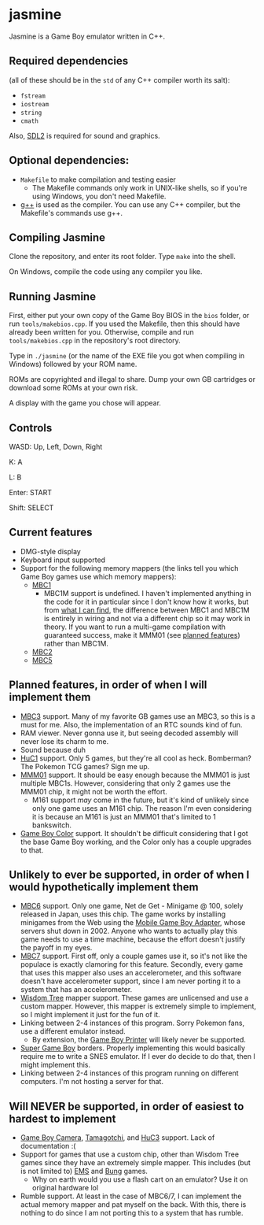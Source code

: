 # jasmine
Jasmine is a Game Boy emulator written in C++.

## Required dependencies 
(all of these should be in the `std` of any C++ compiler worth its salt):

- `fstream`
- `iostream`
- `string`
- `cmath`

Also, [SDL2](https://www.libsdl.org/download-2.0.php) is required for sound and graphics.

## Optional dependencies:

* `Makefile` to make compilation and testing easier
    * The Makefile commands only work in UNIX-like shells, so if you're using Windows, you don't need Makefile.
* [g++](https://en.wikipedia.org/wiki/GNU_Compiler_Collection) is used as the compiler. You can use any C++ compiler, but the Makefile's commands use g++.

## Compiling Jasmine

Clone the repository, and enter its root folder. Type `make` into the shell.

On Windows, compile the code using any compiler you like.

## Running Jasmine

First, either put your own copy of the Game Boy BIOS in the `bios` folder, or run `tools/makebios.cpp`. If you used the Makefile, then this should have already been written for you. Otherwise, compile and run `tools/makebios.cpp` in the repository's root directory.

Type in `./jasmine` (or the name of the EXE file you got when compiling in Windows) followed by your ROM name.

ROMs are copyrighted and illegal to share. Dump your own GB cartridges or download some ROMs at your own risk.

A display with the game you chose will appear.

## Controls

WASD: Up, Left, Down, Right

K: A

L: B

Enter: START

Shift: SELECT

## Current features
* DMG-style display
* Keyboard input supported
* Support for the following memory mappers (the links tell you which Game Boy games use which memory mappers):
    * [MBC1](https://gbhwdb.gekkio.fi/cartridges/mbc1.html)
        * MBC1M support is undefined. I haven't implemented anything in the code for it in particular since I don't know how it works, but from [what I can find](https://niwanetwork.org/wiki/MBC1_(Game_Boy_mapper)), the difference between MBC1 and MBC1M is entirely in wiring and not via a different chip so it may work in theory. If you want to run a multi-game compilation with guaranteed success, make it MMM01 (see [planned features](#planned-features-in-order-of-when-i-will-implement-them)) rather than MBC1M.
    * [MBC2](https://gbhwdb.gekkio.fi/cartridges/mbc2.html)
    * [MBC5](https://gbhwdb.gekkio.fi/cartridges/mbc5.html)

## Planned features, in order of when I will implement them
* [MBC3](https://gbhwdb.gekkio.fi/cartridges/mbc3.html) support. Many of my favorite GB games use an MBC3, so this is a must for me. Also, the implementation of an RTC sounds kind of fun.
* RAM viewer. Never gonna use it, but seeing decoded assembly will never lose its charm to me.
* Sound because duh
* [HuC1](https://gbhwdb.gekkio.fi/cartridges/huc1.html) support. Only 5 games, but they're all cool as heck. Bomberman? The Pokemon TCG games? Sign me up.
* [MMM01](https://gbhwdb.gekkio.fi/cartridges/mmm01.html) support. It should be easy enough because the MMM01 is just multiple MBC1s. However, considering that only 2 games use the MMM01 chip, it might not be worth the effort.
    * M161 support *may* come in the future, but it's kind of unlikely since only one game uses an M161 chip. The reason I'm even considering it is because an M161 is just an MMM01 that's limited to 1 bankswitch.
* [Game Boy Color](https://en.wikipedia.org/wiki/Game_Boy_Color) support. It shouldn't be difficult considering that I got the base Game Boy working, and the Color only has a couple upgrades to that.

## Unlikely to ever be supported, in order of when I would hypothetically implement them
* [MBC6](https://gbhwdb.gekkio.fi/cartridges/mbc6.html) support. Only one game, Net de Get - Minigame @ 100, solely released in Japan, uses this chip. The game works by installing minigames from the Web using the [Mobile Game Boy Adapter](https://nintendo.fandom.com/wiki/Mobile_Game_Boy_Adapter), whose servers shut down in 2002. Anyone who wants to actually play this game needs to use a time machine, because the effort doesn't justify the payoff in my eyes.
* [MBC7](https://gbhwdb.gekkio.fi/cartridges/mbc7.html) support. First off, only a couple games use it, so it's not like the populace is exactly clamoring for this feature. Secondly, every game that uses this mapper also uses an accelerometer, and this software doesn't have accelerometer support, since I am never porting it to a system that has an accelerometer.
* [Wisdom Tree](https://en.wikipedia.org/wiki/Wisdom_Tree) mapper support. These games are unlicensed and use a custom mapper. However, this mapper is extremely simple to implement, so I might implement it just for the fun of it.
* Linking between 2-4 instances of this program. Sorry Pokemon fans, use a different emulator instead.
    * By extension, the [Game Boy Printer](https://en.wikipedia.org/wiki/Game_Boy_Printer) will likely never be supported.
* [Super Game Boy](https://en.wikipedia.org/wiki/Super_Game_Boy) borders. Properly implementing this would basically require me to write a SNES emulator. If I ever do decide to do that, then I might implement this.
* Linking between 2-4 instances of this program running on different computers. I'm not hosting a server for that.

## Will NEVER be supported, in order of easiest to hardest to implement

* [Game Boy Camera](https://en.wikipedia.org/wiki/Game_Boy_Camera), [Tamagotchi](https://en.wikipedia.org/wiki/Tamagotchi#Video_games), and [HuC3](https://gbhwdb.gekkio.fi/cartridges/huc3.html) support. Lack of documentation :(
* Support for games that use a custom chip, other than Wisdom Tree games since they have an extremely simple mapper. This includes (but is not limited to) [EMS](http://www.noiseandroid.com/lang-en/herramientas/36-ems-usb-gameboy-smart-card-64m-lsdj.html) and [Bung](https://www.noveltysouth.tech/archive/Bung-Gb-Xchanger-Mgd3-gameboy-Flash-Linker-W-16m-Game-Boy-Cartridge/woy5a8bcd594b58.html) games.
    * Why on earth would you use a flash cart on an emulator? Use it on original hardware lol
* Rumble support. At least in the case of MBC6/7, I can implement the actual memory mapper and pat myself on the back. With this, there is nothing to do since I am not porting this to a system that has rumble.